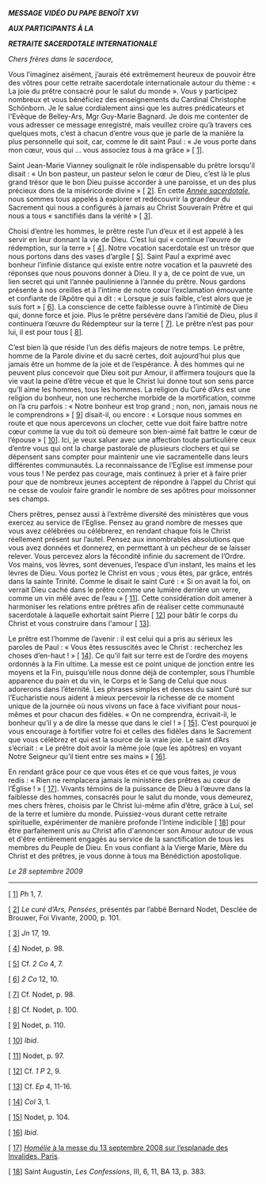 ***MESSAGE VIDÉO DU PAPE BENOÎT XVI***

***AUX PARTICIPANTS À LA***

***RETRAITE SACERDOTALE INTERNATIONALE***

*Chers frères dans le sacerdoce,*

Vous l’imaginez aisément, j’aurais été extrêmement heureux de pouvoir être des vôtres pour cette retraite sacerdotale internationale autour du thème : « La joie du prêtre consacré pour le salut du monde ». Vous y participez nombreux et vous bénéficiez des enseignements du Cardinal Christophe Schönborn. Je le salue cordialement ainsi que les autres prédicateurs et l'Evêque de Belley-Ars, Mgr Guy-Marie Bagnard. Je dois me contenter de vous adresser ce message enregistré, mais veuillez croire qu’à travers ces quelques mots, c’est à chacun d’entre vous que je parle de la manière la plus personnelle qui soit, car, comme le dit saint Paul : « Je vous porte dans mon cœur, vous qui … vous associez tous à ma grâce » [ [1](#_ftn1 "")].

Saint Jean-Marie Vianney soulignait le rôle indispensable du prêtre lorsqu'il disait : « Un bon pasteur, un pasteur selon le cœur de Dieu, c’est là le plus grand trésor que le bon Dieu puisse accorder à une paroisse, et un des plus précieux dons de la miséricorde divine » [ [2](#_ftn2 "")]. En cette *[Année sacerdotale](http://www.vatican.va/special/anno_sac/index_fr.html)*, nous sommes tous appelés à explorer et redécouvrir la grandeur du Sacrement qui nous a configurés à jamais au Christ Souverain Prêtre et qui nous a tous « sanctifiés dans la vérité » [ [3](#_ftn3 "")].

Choisi d’entre les hommes, le prêtre reste l’un d’eux et il est appelé à les servir en leur donnant la vie de Dieu. C’est lui qui « continue l’œuvre de rédemption, sur la terre » [ [4](#_ftn4 "")]. Notre vocation sacerdotale est un trésor que nous portons dans des vases d’argile [ [5](#_ftn5 "")]. Saint Paul a exprimé avec bonheur l’infinie distance qui existe entre notre vocation et la pauvreté des réponses que nous pouvons donner à Dieu. Il y a, de ce point de vue, un lien secret qui unit l’année paulinienne à l’année du prêtre. Nous gardons présente à nos oreilles et à l’intime de notre cœur l’exclamation émouvante et confiante de l’Apôtre qui a dit : « Lorsque je suis faible, c’est alors que je suis fort » [ [6](#_ftn6 "")]. La conscience de cette faiblesse ouvre à l’intimité de Dieu qui, donne force et joie. Plus le prêtre persévère dans l’amitié de Dieu, plus il continuera l’œuvre du Rédempteur sur la terre [ [7](#_ftn7 "")]. Le prêtre n’est pas pour lui, il est pour tous [ [8](#_ftn8 "")].

C’est bien là que réside l’un des défis majeurs de notre temps. Le prêtre, homme de la Parole divine et du sacré certes, doit aujourd’hui plus que jamais être un homme de la joie et de l’espérance. À des hommes qui ne peuvent plus concevoir que Dieu soit pur Amour, il affirmera toujours que la vie vaut la peine d’être vécue et que le Christ lui donne tout son sens parce qu’Il aime les hommes, tous les hommes. La religion du Curé d’Ars est une religion du bonheur, non une recherche morbide de la mortification, comme on l’a cru parfois : « Notre bonheur est trop grand ; non, non, jamais nous ne le comprendrons » [ [9](#_ftn9 "")] disait-il, ou encore : « Lorsque nous sommes en route et que nous apercevons un clocher, cette vue doit faire battre notre cœur comme la vue du toit où demeure son bien-aimé fait battre le cœur de l’épouse » [ [10](#_ftn10 "")]. Ici, je veux saluer avec une affection toute particulière ceux d’entre vous qui ont la charge pastorale de plusieurs clochers et qui se dépensent sans compter pour maintenir une vie sacramentelle dans leurs différentes communautés. La reconnaissance de l’Eglise est immense pour vous tous ! Ne perdez pas courage, mais continuez à prier et à faire prier pour que de nombreux jeunes acceptent de répondre à l’appel du Christ qui ne cesse de vouloir faire grandir le nombre de ses apôtres pour moissonner ses champs.

Chers prêtres, pensez aussi à l’extrême diversité des ministères que vous exercez au service de l’Eglise. Pensez au grand nombre de messes que vous avez célébrées ou célébrerez, en rendant chaque fois le Christ réellement présent sur l’autel. Pensez aux innombrables absolutions que vous avez données et donnerez, en permettant à un pécheur de se laisser relever. Vous percevez alors la fécondité infinie du sacrement de l’Ordre. Vos mains, vos lèvres, sont devenues, l’espace d’un instant, les mains et les lèvres de Dieu. Vous portez le Christ en vous ; vous êtes, par grâce, entrés dans la sainte Trinité. Comme le disait le saint Curé : « Si on avait la foi, on verrait Dieu caché dans le prêtre comme une lumière derrière un verre, comme un vin mêlé avec de l’eau » [ [11](#_ftn11 "")]. Cette considération doit amener à harmoniser les relations entre prêtres afin de réaliser cette communauté sacerdotale à laquelle exhortait saint Pierre [ [12](#_ftn12 "")] pour bâtir le corps du Christ et vous construire dans l'amour [ [13](#_ftn13 "")].

Le prêtre est l’homme de l’avenir : il est celui qui a pris au sérieux les paroles de Paul : « Vous êtes ressuscités avec le Christ : recherchez les choses d’en-haut ! » [ [14](#_ftn14 "")]. Ce qu’il fait sur terre est de l’ordre des moyens ordonnés à la Fin ultime. La messe est ce point unique de jonction entre les moyens et la Fin, puisqu’elle nous donne déjà de contempler, sous l’humble apparence du pain et du vin, le Corps et le Sang de Celui que nous adorerons dans l’éternité. Les phrases simples et denses du saint Curé sur l’Eucharistie nous aident à mieux percevoir la richesse de ce moment unique de la journée où nous vivons un face à face vivifiant pour nous-mêmes et pour chacun des fidèles. « On ne comprendra, écrivait-il, le bonheur qu’il y a de dire la messe que dans le ciel ! » [ [15](#_ftn15 "")]. C’est pourquoi je vous encourage à fortifier votre foi et celles des fidèles dans le Sacrement que vous célébrez et qui est la source de la vraie joie. Le saint d’Ars s’écriait : « Le prêtre doit avoir la même joie (que les apôtres) en voyant Notre Seigneur qu’il tient entre ses mains » [ [16](#_ftn16 "")].

En rendant grâce pour ce que vous êtes et ce que vous faites, je vous redis : « Rien ne remplacera jamais le ministère des prêtres au cœur de l’Église ! » [ [17](#_ftn17 "")]. Vivants témoins de la puissance de Dieu à l’œuvre dans la faiblesse des hommes, consacrés pour le salut du monde, vous demeurez, mes chers frères, choisis par le Christ lui-même afin d’être, grâce à Lui, sel de la terre et lumière du monde. Puissiez-vous durant cette retraite spirituelle, expérimenter de manière profonde l'Intime indicible [ [18](#_ftn18 "")] pour être parfaitement unis au Christ afin d'annoncer son Amour autour de vous et d'être entièrement engagés au service de la sanctification de tous les membres du Peuple de Dieu. En vous confiant à la Vierge Marie, Mère du Christ et des prêtres, je vous donne à tous ma Bénédiction apostolique.

*Le 28 septembre 2009*

* * *

[ [1](#_ftnref1 "")] *Ph* 1, 7.

[ [2](#_ftnref2 "")] *Le curé d’Ars, Pensées*, présentés par l’abbé Bernard Nodet, Desclée de Brouwer, Foi Vivante, 2000, p. 101.

[ [3](#_ftnref3 "")] *Jn* 17, 19.

[ [4](#_ftnref4 "")] Nodet, p. 98.

[ [5](#_ftnref5 "")] Cf. *2 Co* 4, 7.

[ [6](#_ftnref6 "")] *2 Co* 12, 10.

[ [7](#_ftnref7 "")] Cf. Nodet, p. 98.

[ [8](#_ftnref8 "")] Cf. Nodet, p. 100.

[ [9](#_ftnref9 "")] Nodet, p. 110.

[ [10](#_ftnref10 "")] *Ibid*.

[ [11](#_ftnref11 "")] Nodet, p. 97.

[ [12](#_ftnref12 "")] Cf. *1 P* 2, 9.

[ [13](#_ftnref13 "")] Cf. *Ep* 4, 11-16.

[ [14](#_ftnref14 "")] *Col* 3, 1.

[ [15](#_ftnref15 "")] Nodet, p. 104.

[ [16](#_ftnref16 "")] *Ibid*.

[ [17](#_ftnref17 "")] [*Homélie* à la messe du 13 septembre 2008 sur l’esplanade des Invalides, Paris](/content/benedict-xvi/fr/homilies/2008/documents/hf_ben-xvi_hom_20080913_parigi-esplanade.html).

[ [18](#_ftnref18 "")] Saint Augustin, *Les Confessions*, III, 6, 11, BA 13, p. 383.